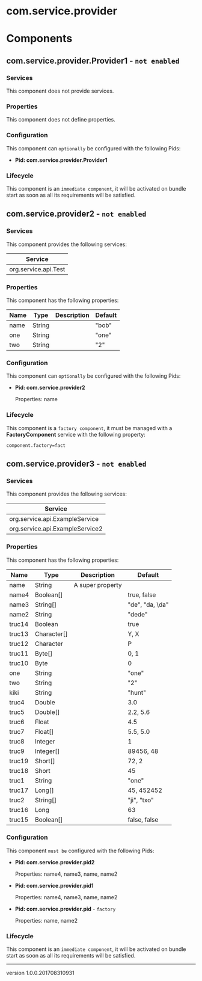 <bnd-gen>

# com.service.provider</bnd-gen>

<bnd-gen>

# Components

## com.service.provider.Provider1 - `not enabled`

### Services

This component does not provide services.

### Properties

This component does not define properties.

### Configuration

This component can `optionally` be configured with the following Pids:

* **Pid:	com.service.provider.Provider1**


### Lifecycle

This component is an `immediate component`, it will be activated on bundle start as soon as all its requirements will be satisfied.



## com.service.provider2 - `not enabled`

### Services

This component provides the following services:

|Service	|
|---	|
|org.service.api.Test	|

### Properties

This component has the following properties:

|Name	|Type	|Description	|Default	|
|---	|---	|---	|---	|
|name	|String	|	|"bob"	|
|one	|String	|	|"one"	|
|two	|String	|	|"2"	|

### Configuration

This component can `optionally` be configured with the following Pids:

* **Pid:	com.service.provider2**

	Properties:	name


### Lifecycle

This component is a `factory component`, it must be managed with a **FactoryComponent** service with the following property:
```
component.factory=fact
```



## com.service.provider3 - `not enabled`

### Services

This component provides the following services:

|Service	|
|---	|
|org.service.api.ExampleService	|
|org.service.api.ExampleService2	|

### Properties

This component has the following properties:

|Name	|Type	|Description	|Default	|
|---	|---	|---	|---	|
|name	|String	|A super property	|	|
|name4	|Boolean[]	|	|true, false	|
|name3	|String[]	|	|"de", "da, \da"	|
|name2	|String	|	|"dede"	|
|truc14	|Boolean	|	|true	|
|truc13	|Character[]	|	|Y, X	|
|truc12	|Character	|	|P	|
|truc11	|Byte[]	|	|0, 1	|
|truc10	|Byte	|	|0	|
|one	|String	|	|"one"	|
|two	|String	|	|"2"	|
|kiki	|String	|	|"hunt"	|
|truc4	|Double	|	|3.0	|
|truc5	|Double[]	|	|2.2, 5.6	|
|truc6	|Float	|	|4.5	|
|truc7	|Float[]	|	|5.5, 5.0	|
|truc8	|Integer	|	|1	|
|truc9	|Integer[]	|	|89456, 48	|
|truc19	|Short[]	|	|72, 2	|
|truc18	|Short	|	|45	|
|truc1	|String	|	|"one"	|
|truc17	|Long[]	|	|45, 452452	|
|truc2	|String[]	|	|"ji", "txo"	|
|truc16	|Long	|	|63	|
|truc15	|Boolean[]	|	|false, false	|

### Configuration

This component `must be` configured with the following Pids:

* **Pid:	com.service.provider.pid2**

	Properties:	name4, name3, name, name2

* **Pid:	com.service.provider.pid1**

	Properties:	name4, name3, name, name2

* **Pid:	com.service.provider.pid**	-	`factory`

	Properties:	name, name2


### Lifecycle

This component is an `immediate component`, it will be activated on bundle start as soon as all its requirements will be satisfied.

</bnd-gen>


<bnd-gen>

---
version 1.0.0.201708310931</bnd-gen>

